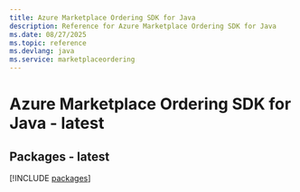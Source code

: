 ```yaml
---
title: Azure Marketplace Ordering SDK for Java
description: Reference for Azure Marketplace Ordering SDK for Java
ms.date: 08/27/2025
ms.topic: reference
ms.devlang: java
ms.service: marketplaceordering
---
```

# Azure Marketplace Ordering SDK for Java - latest
## Packages - latest
[!INCLUDE [packages](marketplace-ordering-index.md)]